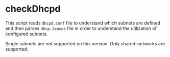 # checkDhcpd

This script reads ```dhcpd.conf``` file to understand which subnets are defined and then parses ```dhcp.leases``` file in order to understand the utilization of configured subnets.

Single subnets are not supported on this version. Only shared-networks are supported.
